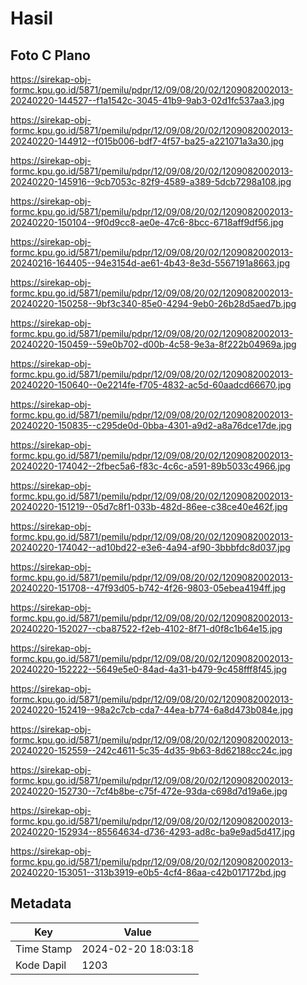 # Hasil

## Foto C Plano

https://sirekap-obj-formc.kpu.go.id/5871/pemilu/pdpr/12/09/08/20/02/1209082002013-20240220-144527--f1a1542c-3045-41b9-9ab3-02d1fc537aa3.jpg

https://sirekap-obj-formc.kpu.go.id/5871/pemilu/pdpr/12/09/08/20/02/1209082002013-20240220-144912--f015b006-bdf7-4f57-ba25-a221071a3a30.jpg

https://sirekap-obj-formc.kpu.go.id/5871/pemilu/pdpr/12/09/08/20/02/1209082002013-20240220-145916--9cb7053c-82f9-4589-a389-5dcb7298a108.jpg

https://sirekap-obj-formc.kpu.go.id/5871/pemilu/pdpr/12/09/08/20/02/1209082002013-20240220-150104--9f0d9cc8-ae0e-47c6-8bcc-6718aff9df56.jpg

https://sirekap-obj-formc.kpu.go.id/5871/pemilu/pdpr/12/09/08/20/02/1209082002013-20240216-164405--94e3154d-ae61-4b43-8e3d-5567191a8663.jpg

https://sirekap-obj-formc.kpu.go.id/5871/pemilu/pdpr/12/09/08/20/02/1209082002013-20240220-150258--9bf3c340-85e0-4294-9eb0-26b28d5aed7b.jpg

https://sirekap-obj-formc.kpu.go.id/5871/pemilu/pdpr/12/09/08/20/02/1209082002013-20240220-150459--59e0b702-d00b-4c58-9e3a-8f222b04969a.jpg

https://sirekap-obj-formc.kpu.go.id/5871/pemilu/pdpr/12/09/08/20/02/1209082002013-20240220-150640--0e2214fe-f705-4832-ac5d-60aadcd66670.jpg

https://sirekap-obj-formc.kpu.go.id/5871/pemilu/pdpr/12/09/08/20/02/1209082002013-20240220-150835--c295de0d-0bba-4301-a9d2-a8a76dce17de.jpg

https://sirekap-obj-formc.kpu.go.id/5871/pemilu/pdpr/12/09/08/20/02/1209082002013-20240220-174042--2fbec5a6-f83c-4c6c-a591-89b5033c4966.jpg

https://sirekap-obj-formc.kpu.go.id/5871/pemilu/pdpr/12/09/08/20/02/1209082002013-20240220-151219--05d7c8f1-033b-482d-86ee-c38ce40e462f.jpg

https://sirekap-obj-formc.kpu.go.id/5871/pemilu/pdpr/12/09/08/20/02/1209082002013-20240220-174042--ad10bd22-e3e6-4a94-af90-3bbbfdc8d037.jpg

https://sirekap-obj-formc.kpu.go.id/5871/pemilu/pdpr/12/09/08/20/02/1209082002013-20240220-151708--47f93d05-b742-4f26-9803-05ebea4194ff.jpg

https://sirekap-obj-formc.kpu.go.id/5871/pemilu/pdpr/12/09/08/20/02/1209082002013-20240220-152027--cba87522-f2eb-4102-8f71-d0f8c1b64e15.jpg

https://sirekap-obj-formc.kpu.go.id/5871/pemilu/pdpr/12/09/08/20/02/1209082002013-20240220-152222--5649e5e0-84ad-4a31-b479-9c458fff8f45.jpg

https://sirekap-obj-formc.kpu.go.id/5871/pemilu/pdpr/12/09/08/20/02/1209082002013-20240220-152419--98a2c7cb-cda7-44ea-b774-6a8d473b084e.jpg

https://sirekap-obj-formc.kpu.go.id/5871/pemilu/pdpr/12/09/08/20/02/1209082002013-20240220-152559--242c4611-5c35-4d35-9b63-8d62188cc24c.jpg

https://sirekap-obj-formc.kpu.go.id/5871/pemilu/pdpr/12/09/08/20/02/1209082002013-20240220-152730--7cf4b8be-c75f-472e-93da-c698d7d19a6e.jpg

https://sirekap-obj-formc.kpu.go.id/5871/pemilu/pdpr/12/09/08/20/02/1209082002013-20240220-152934--85564634-d736-4293-ad8c-ba9e9ad5d417.jpg

https://sirekap-obj-formc.kpu.go.id/5871/pemilu/pdpr/12/09/08/20/02/1209082002013-20240220-153051--313b3919-e0b5-4cf4-86aa-c42b017172bd.jpg


## Metadata

| Key        | Value               |
| ---------- | ------------------- |
| Time Stamp | 2024-02-20 18:03:18 |
| Kode Dapil | 1203                |



